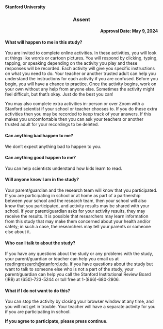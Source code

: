 #### Stanford University 

<h3 style="text-align: center;"> Assent </h3>

<h4 style="text-align: right;"> Approval Date: May 9, 2024 </h4>

#### What will happen to me in this study? 

You are invited to complete online activities. In these activities, you will look at things like words or cartoon pictures. You will respond by clicking, typing, tapping, or speaking depending on the activity you play and these responses will be recorded. Each activity will give you specific instructions on what you need to do. Your teacher or another trusted adult can help you understand the instructions for each activity if you are confused. Before you begin, you will have a chance to practice. Once the activity begins, work on your own without any help from anyone else. Sometimes the activity might feel difficult, but that’s okay. Just do the best you can!

You may also complete extra activities in-person or over Zoom with a Stanford scientist if your school or teacher chooses to. If you do these extra activities then you may be recorded to keep track of your answers. If this makes you uncomfortable then you can ask your teachers or another trusted adult for your recordings to be deleted.

#### Can anything bad happen to me?

We don’t expect anything bad to happen to you.

#### Can anything good happen to me? 

You can help scientists understand how kids learn to read.

#### Will anyone know I am in the study?

Your parent/guardian and the research team will know that you participated. If you are participating in school or at home as part of a partnership between your school and the research team, then your school will also know that you participated, and activity results may be shared with your school. If your parent/guardian asks for your activity results, they may receive the results. 
It is possible that researchers may learn information from this study that may make them concerned about your health and/or safety; in such a case, the researchers may tell your parents or someone else about it.

#### Who can I talk to about the study?

If you have any questions about the study or any problems with the study, your parent/guardian or teacher can help you email us at readingresearch@stanford.edu. If you have questions about the study but want to talk to someone else who is not a part of the study, your parent/guardian can help you call the Stanford Institutional Review Board (IRB) at (650)-723-5244 or toll free at 1-(866)-680-2906.

#### What if I do not want to do this? 

You can stop the activity by closing your browser window at any time, and you will not get in trouble. Your teacher will have a separate activity for you if you are participating in school.

**If you agree to participate, please press continue.**



